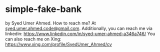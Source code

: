 # simple-fake-bank

by Syed Umer Ahmed. How to reach me? At syed.umer.ahmed.code@gmail.com. Additionally, you can reach me via linkedin: https://www.linkedin.com/in/syed-umer-ahmed-a346a746/
You can also reach me on Xing: https://www.xing.com/profile/SyedUmer_Ahmed/cv

